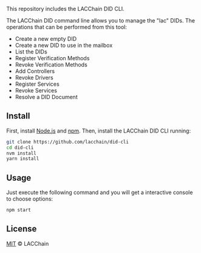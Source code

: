 This repository includes the LACChain DID CLI.

The LACChain DID command line allows you to manage the "lac" DIDs. The operations that can be performed from this tool:

- Create a new empty DID
- Create a new DID to use in the mailbox
- List the DIDs
- Register Verification Methods
- Revoke Verification Methods
- Add Controllers
- Revoke Drivers
- Register Services
- Revoke Services
- Resolve a DID Document

## Install

First, install [Node.js](http://nodejs.org/) and [npm](https://npmjs.com/).
Then, install the LACChain DID CLI running:

```sh
git clone https://github.com/lacchain/did-cli
cd did-cli
nvm install
yarn install
```

## Usage

Just execute the following command and you will get a interactive console to choose options:

```sh
npm start
```

## License

[MIT](LICENSE) © LACChain